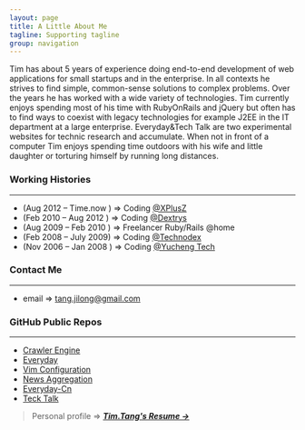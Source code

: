 ```yaml
---
layout: page
title: A Little About Me
tagline: Supporting tagline
group: navigation
---
```


Tim has about 5 years of experience doing end-to-end development of web applications for small startups and in the enterprise. In all contexts he strives to find simple, common-sense solutions to complex problems. Over the years he has worked with a wide variety of technologies. Tim currently enjoys spending most of his time with RubyOnRails and jQuery but often has to find ways to coexist with legacy technologies for example J2EE in the IT department at a large enterprise. Everyday&Tech Talk are two experimental websites for technic research and accumulate. When not in front of a computer Tim enjoys spending time outdoors with his wife and little daughter or torturing himself by running long distances.

### Working Histories
---
- (Aug 2012 – Time.now ) => Coding [@XPlusZ](http://www.xplusz.com)
- (Feb 2010 – Aug 2012 ) => Coding [@Dextrys](http://www.dextrys.com)
- (Aug 2009 – Feb 2010 ) => Freelancer Ruby/Rails @home
- (Feb 2008 – July 2009) => Coding [@Technodex](http://www.technodex.com)
- (Nov 2006 – Jan 2008 ) => Coding [@Yucheng Tech](http://www.yuchengtech.com)

### Contact Me
---
- email => tang.jilong@gmail.com

### GitHub Public Repos
---
- [Crawler Engine](https://github.com/tim-tang/crawler_engine)
- [Everyday](https://github.com/tim-tang/everyday)
- [Vim Configuration](https://github.com/tim-tang/vim)
- [News Aggregation](https://github.com/tim-tang/news_agg)
- [Everyday-Cn](https://github.com/tim-tang/everyday-cn)
- [Teck Talk](https://github.com/tim-tang/tim-tang.github.com)

> Personal profile => **_[Tim.Tang's Resume &rarr;](/resume.html)_**
